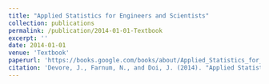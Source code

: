 ```yaml
---
title: "Applied Statistics for Engineers and Scientists"
collection: publications
permalink: /publication/2014-01-01-Textbook
excerpt: ''
date: 2014-01-01
venue: 'Textbook'
paperurl: 'https://books.google.com/books/about/Applied_Statistics_for_Engineers_and_Sci.html?id=psg_CQAAQBAJ&redir_esc=y'
citation: 'Devore, J., Farnum, N., and Doi, J. (2014). "Applied Statistics for Engineers and Scientists", 3rd ed. Belmont, CA: Cengage. ISBN-10: 113311136X'
---
```

